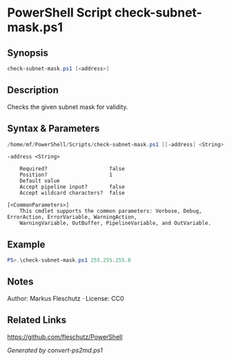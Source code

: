 # PowerShell Script check-subnet-mask.ps1

## Synopsis
```powershell
check-subnet-mask.ps1 [<address>]
```

## Description
Checks the given subnet mask for validity.

## Syntax & Parameters
```powershell
/home/mf/PowerShell/Scripts/check-subnet-mask.ps1 [[-address] <String>] [<CommonParameters>]
```

```
-address <String>
    
    Required?                    false
    Position?                    1
    Default value                
    Accept pipeline input?       false
    Accept wildcard characters?  false
```

```
[<CommonParameters>]
    This cmdlet supports the common parameters: Verbose, Debug, ErrorAction, ErrorVariable, WarningAction, 
    WarningVariable, OutBuffer, PipelineVariable, and OutVariable.
```

## Example
```powershell
PS>.\check-subnet-mask.ps1 255.255.255.0
```


## Notes
Author: Markus Fleschutz · License: CC0

## Related Links
https://github.com/fleschutz/PowerShell

*Generated by convert-ps2md.ps1*
